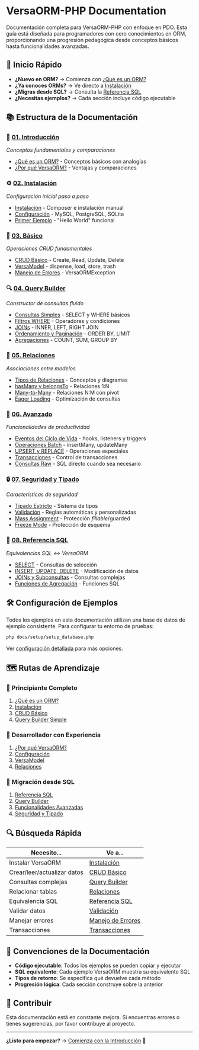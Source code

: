 # VersaORM-PHP Documentation

Documentación completa para VersaORM-PHP con enfoque en PDO. Esta guía está diseñada para programadores con cero conocimientos en ORM, proporcionando una progresión pedagógica desde conceptos básicos hasta funcionalidades avanzadas.

## 🚀 Inicio Rápido

- **¿Nuevo en ORM?** → Comienza con [¿Qué es un ORM?](01-introduccion/que-es-orm.md)
- **¿Ya conoces ORMs?** → Ve directo a [Instalación](02-instalacion/instalacion.md)
- **¿Migras desde SQL?** → Consulta la [Referencia SQL](08-referencia-sql/)
- **¿Necesitas ejemplos?** → Cada sección incluye código ejecutable

## 📚 Estructura de la Documentación

### 📖 [01. Introducción](01-introduccion/)
*Conceptos fundamentales y comparaciones*
- [¿Qué es un ORM?](01-introduccion/que-es-orm.md) - Conceptos básicos con analogías
- [¿Por qué VersaORM?](01-introduccion/por-que-versaorm.md) - Ventajas y comparaciones

### ⚙️ [02. Instalación](02-instalacion/)
*Configuración inicial paso a paso*
- [Instalación](02-instalacion/instalacion.md) - Composer e instalación manual
- [Configuración](02-instalacion/configuracion.md) - MySQL, PostgreSQL, SQLite
- [Primer Ejemplo](02-instalacion/primer-ejemplo.md) - "Hello World" funcional

### 🔧 [03. Básico](03-basico/)
*Operaciones CRUD fundamentales*
- [CRUD Básico](03-basico/crud-basico.md) - Create, Read, Update, Delete
- [VersaModel](03-basico/versamodel.md) - dispense, load, store, trash
- [Manejo de Errores](03-basico/manejo-errores.md) - VersaORMException

### 🔍 [04. Query Builder](04-query-builder/)
*Constructor de consultas fluido*
- [Consultas Simples](04-query-builder/consultas-simples.md) - SELECT y WHERE básicos
- [Filtros WHERE](04-query-builder/filtros-where.md) - Operadores y condiciones
- [JOINs](04-query-builder/joins.md) - INNER, LEFT, RIGHT JOIN
- [Ordenamiento y Paginación](04-query-builder/ordenamiento-paginacion.md) - ORDER BY, LIMIT
- [Agregaciones](04-query-builder/agregaciones.md) - COUNT, SUM, GROUP BY

### 🔗 [05. Relaciones](05-relaciones/)
*Asociaciones entre modelos*
- [Tipos de Relaciones](05-relaciones/tipos-relaciones.md) - Conceptos y diagramas
- [hasMany y belongsTo](05-relaciones/hasMany-belongsTo.md) - Relaciones 1:N
- [Many-to-Many](05-relaciones/many-to-many.md) - Relaciones N:M con pivot
- [Eager Loading](05-relaciones/eager-loading.md) - Optimización de consultas

### 🚀 [06. Avanzado](06-avanzado/)
*Funcionalidades de productividad*
- [Eventos del Ciclo de Vida](06-avanzado/eventos-ciclo-vida.md) - hooks, listeners y triggers
- [Operaciones Batch](06-avanzado/operaciones-batch.md) - insertMany, updateMany
- [UPSERT y REPLACE](06-avanzado/upsert-replace.md) - Operaciones especiales
- [Transacciones](06-avanzado/transacciones.md) - Control de transacciones
- [Consultas Raw](06-avanzado/consultas-raw.md) - SQL directo cuando sea necesario

### 🔒 [07. Seguridad y Tipado](07-seguridad-tipado/)
*Características de seguridad*
- [Tipado Estricto](07-seguridad-tipado/tipado-estricto.md) - Sistema de tipos
- [Validación](07-seguridad-tipado/validacion.md) - Reglas automáticas y personalizadas
- [Mass Assignment](07-seguridad-tipado/mass-assignment.md) - Protección $fillable/$guarded
- [Freeze Mode](07-seguridad-tipado/freeze-mode.md) - Protección de esquema

### 📖 [08. Referencia SQL](08-referencia-sql/)
*Equivalencias SQL ↔ VersaORM*
- [SELECT](08-referencia-sql/select.md) - Consultas de selección
- [INSERT, UPDATE, DELETE](08-referencia-sql/insert-update-delete.md) - Modificación de datos
- [JOINs y Subconsultas](08-referencia-sql/joins-subqueries.md) - Consultas complejas
- [Funciones de Agregación](08-referencia-sql/funciones-agregacion.md) - Funciones SQL

## 🛠️ Configuración de Ejemplos

Todos los ejemplos en esta documentación utilizan una base de datos de ejemplo consistente. Para configurar tu entorno de pruebas:

```bash
php docs/setup/setup_database.php
```

Ver [configuración detallada](setup/README.md) para más opciones.

## 🗺️ Rutas de Aprendizaje

### 👶 **Principiante Completo**
1. [¿Qué es un ORM?](01-introduccion/que-es-orm.md)
2. [Instalación](02-instalacion/instalacion.md)
3. [CRUD Básico](03-basico/crud-basico.md)
4. [Query Builder Simple](04-query-builder/consultas-simples.md)

### 🏃 **Desarrollador con Experiencia**
1. [¿Por qué VersaORM?](01-introduccion/por-que-versaorm.md)
2. [Configuración](02-instalacion/configuracion.md)
3. [VersaModel](03-basico/versamodel.md)
4. [Relaciones](05-relaciones/)

### 🚀 **Migración desde SQL**
1. [Referencia SQL](08-referencia-sql/)
2. [Query Builder](04-query-builder/)
3. [Funcionalidades Avanzadas](06-avanzado/)
4. [Seguridad y Tipado](07-seguridad-tipado/)

## 🔍 Búsqueda Rápida

| Necesito... | Ve a... |
|-------------|---------|
| Instalar VersaORM | [Instalación](02-instalacion/instalacion.md) |
| Crear/leer/actualizar datos | [CRUD Básico](03-basico/crud-basico.md) |
| Consultas complejas | [Query Builder](04-query-builder/) |
| Relacionar tablas | [Relaciones](05-relaciones/) |
| Equivalencia SQL | [Referencia SQL](08-referencia-sql/) |
| Validar datos | [Validación](07-seguridad-tipado/validacion.md) |
| Manejar errores | [Manejo de Errores](03-basico/manejo-errores.md) |
| Transacciones | [Transacciones](06-avanzado/transacciones.md) |

## 📝 Convenciones de la Documentación

- **Código ejecutable**: Todos los ejemplos se pueden copiar y ejecutar
- **SQL equivalente**: Cada ejemplo VersaORM muestra su equivalente SQL
- **Tipos de retorno**: Se especifica qué devuelve cada método
- **Progresión lógica**: Cada sección construye sobre la anterior

## 🤝 Contribuir

Esta documentación está en constante mejora. Si encuentras errores o tienes sugerencias, por favor contribuye al proyecto.

---

**¿Listo para empezar?** → [Comienza con la Introducción](01-introduccion/) 🚀
